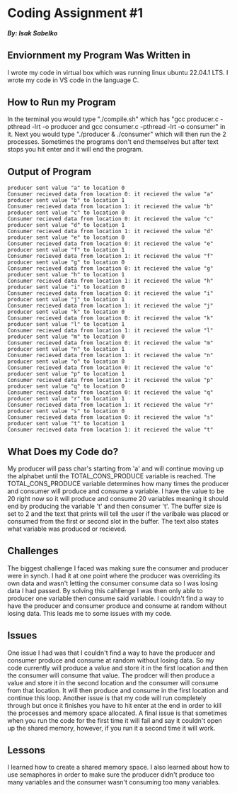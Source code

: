 # Coding Assignment #1
##### By: Isak Sabelko

## Enviornment my Program Was Written in

I wrote my code in virtual box which was running linux ubuntu 22.04.1 LTS. I wrote my code in VS code in the language C. 

## How to Run my Program

In the terminal you would type "./compile.sh" which has "gcc producer.c -pthread -lrt -o producer
and gcc consumer.c -pthread -lrt -o consumer" in it. Next you would type "./producer & ./consumer"
which will then run the 2 processes. Sometimes the programs don't end themselves but after text stops you hit enter and it will end the program. 

## Output of Program 
```code 
producer sent value "a" to location 0
Consumer recieved data from location 0: it recieved the value "a"
producer sent value "b" to location 1
Consumer recieved data from location 1: it recieved the value "b"
producer sent value "c" to location 0
Consumer recieved data from location 0: it recieved the value "c"
producer sent value "d" to location 1
Consumer recieved data from location 1: it recieved the value "d"
producer sent value "e" to location 0
Consumer recieved data from location 0: it recieved the value "e"
producer sent value "f" to location 1
Consumer recieved data from location 1: it recieved the value "f"
producer sent value "g" to location 0
Consumer recieved data from location 0: it recieved the value "g"
producer sent value "h" to location 1
Consumer recieved data from location 1: it recieved the value "h"
producer sent value "i" to location 0
Consumer recieved data from location 0: it recieved the value "i"
producer sent value "j" to location 1
Consumer recieved data from location 1: it recieved the value "j"
producer sent value "k" to location 0
Consumer recieved data from location 0: it recieved the value "k"
producer sent value "l" to location 1
Consumer recieved data from location 1: it recieved the value "l"
producer sent value "m" to location 0
Consumer recieved data from location 0: it recieved the value "m"
producer sent value "n" to location 1
Consumer recieved data from location 1: it recieved the value "n"
producer sent value "o" to location 0
Consumer recieved data from location 0: it recieved the value "o"
producer sent value "p" to location 1
Consumer recieved data from location 1: it recieved the value "p"
producer sent value "q" to location 0
Consumer recieved data from location 0: it recieved the value "q"
producer sent value "r" to location 1
Consumer recieved data from location 1: it recieved the value "r"
producer sent value "s" to location 0
Consumer recieved data from location 0: it recieved the value "s"
producer sent value "t" to location 1
Consumer recieved data from location 1: it recieved the value "t"
```

## What Does my Code do?

My producer will pass char's starting from 'a' and will continue moving up the alphabet until 
the TOTAL_CONS_PRODUCE variable is reached. The TOTAL_CONS_PRODUCE variable determines how many times the producer and consumer will produce and consume a variable. I have the value to be 20 right now so it will produce and consume 20 variables meaning it should end by producing the variable 't' and then consumer 't'. The buffer size is set to 2 and the text that prints will tell the user if the varibale was placed or consumed from the first or second slot in the buffer. The text also states what variable was produced or recieved. 

## Challenges

The biggest challenge I faced was making sure the consumer and producer were in synch. I had it at one point where the producer was overriding its own data and wasn't letting the consumer consume data so I was losing data I had passed. By solving this cahllenge I was then only able to producer one variable then consume said variable. I couldn't find a way to have the producer and consumer produce and consume at random without losing data. This leads me to some issues with my code.

## Issues

One issue I had was that I couldn't find a way to have the producer and consumer produce and consume at random without losing data. So my code currently will produce a value and store it in the first location and then the consumer will consume that value. The prodcer will then produce a value and store it in the second location and the consumer will consume from that location. It will then produce and consume in the first location and continue this loop. Another issue is that my code will run completely through but once it finishes you have to hit enter at the end in order to kill the processes and memory space allocated. A final issue is that sometimes when you run the code for the first time it will fail and say it couldn't open up the shared memory, however, if you run it a second time it will work. 

## Lessons

I learned how to create a shared memory space. I also learned about how to use semaphores in order to make sure the producer didn't produce too many variables and the consumer wasn't consuming too many variables. 



